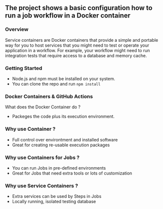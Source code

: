 ## The project shows a basic configuration how to run a job workflow in a Docker container

### Overview 
Service containers are Docker containers that provide a simple and portable way for you to host services that you might need to test or operate your application in a workflow. 
For example, your workflow might need to run integration tests that require access to a database and memory cache.

### Getting Started
- Node.js and npm must be installed on your system.
- You can clone the repo and run `npm install`

### Docker Containers & GitHub Actions
What does the Docker Container do ? 
- Packeges the code plus its execution environment.
### Why use Container ?
- Full control over environtment and installed software
- Great for creating re-usable execution packages
### Why use Containers for Jobs ?
- You can run Jobs in pre-defined environments
- Great for Jobs that need extra tools or lots of customization
### Why use Service Containers ?
- Extra services can be used by Steps in Jobs
- Locally running, isolated testing database

